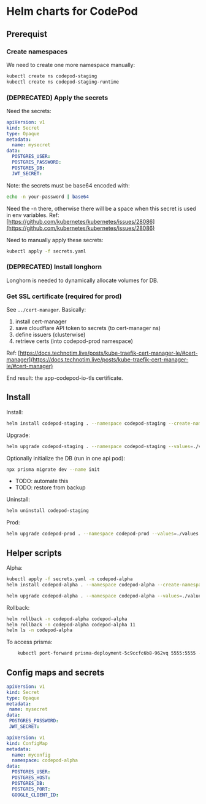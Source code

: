 # Helm charts for CodePod

## Prerequist

### Create namespaces

We need to create one more namespace manually:

```bash
kubectl create ns codepod-staging
kubectl create ns codepod-staging-runtime
```

### (DEPRECATED) Apply the secrets

Need the secrets:

```yaml
apiVersion: v1
kind: Secret
type: Opaque
metadata:
  name: mysecret
data:
  POSTGRES_USER:
  POSTGRES_PASSWORD:
  POSTGRES_DB:
  JWT_SECRET:
```

Note: the secrets must be base64 encoded with:

```bash
echo -n your-password | base64
```

Need the -n there, otherwise there will be a space when this secret is used in
env variables. Ref: [https://github.com/kubernetes/kubernetes/issues/28086](https://github.com/kubernetes/kubernetes/issues/28086)

Need to manually apply these secrets:

```bash
kubectl apply -f secrets.yaml
```

### (DEPRECATED) Install longhorn

Longhorn is needed to dynamically allocate volumes for DB.

### Get SSL certificate (required for prod)

See `../cert-manager`. Basically:

1. install cert-manager
2. save cloudflare API token to secrets (to cert-manager ns)
3. define issuers (clusterwise)
4. retrieve certs (into codepod-prod namespace)

Ref: [https://docs.technotim.live/posts/kube-traefik-cert-manager-le/#cert-manager](https://docs.technotim.live/posts/kube-traefik-cert-manager-le/#cert-manager)

End result: the app-codepod-io-tls certificate.

## Install

Install:

```bash
helm install codepod-staging . --namespace codepod-staging --create-namespace --values=./values.staging.yaml
```

Upgrade:

```bash
helm upgrade codepod-staging . --namespace codepod-staging --values=./values.staging.yaml
```

Optionally initialize the DB (run in one api pod):

```bash
npx prisma migrate dev --name init
```

- TODO: automate this
- TODO: restore from backup

Uninstall:

```bash
helm uninstall codepod-staging
```

Prod:

```bash
helm upgrade codepod-prod . --namespace codepod-prod --values=./values.prod.yaml
```

## Helper scripts

Alpha:

```bash
kubectl apply -f secrets.yaml -n codepod-alpha
helm install codepod-alpha . --namespace codepod-alpha --create-namespace --values=./values.alpha.yaml

helm upgrade codepod-alpha . --namespace codepod-alpha --values=./values.alpha.yaml
```

Rollback:

```bash
helm rollback -n codepod-alpha codepod-alpha
helm rollback -n codepod-alpha codepod-alpha 11
helm ls -n codepod-alpha
```

To access prisma:

```bash
    kubectl port-forward prisma-deployment-5c9ccfc6b8-962vq 5555:5555 -n codepod-alpha
```

## Config maps and secrets

```yaml
apiVersion: v1
kind: Secret
type: Opaque
metadata:
 name: mysecret
data:
 POSTGRES_PASSWORD:
 JWT_SECRET:

```

```yaml
apiVersion: v1
kind: ConfigMap
metadata:
  name: myconfig
  namespace: codepod-alpha
data:
  POSTGRES_USER:
  POSTGRES_HOST:
  POSTGRES_DB:
  POSTGRES_PORT:
  GOOGLE_CLIENT_ID:
```
